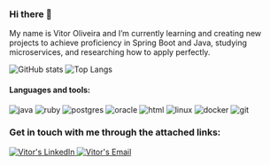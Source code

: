 ### Hi there 👋  
My name is Vitor Oliveira and I’m currently learning and creating new projects to achieve proficiency in Spring Boot and Java, studying microservices, and researching how to apply perfectly.

![GitHub stats](https://github-readme-stats.vercel.app/api?username=vitor0liveira&show_icons=true&hide_title=true&count_private=true&include_all_commits=true&count_private=true&theme=gotham)
![Top Langs](https://github-readme-stats.vercel.app/api/top-langs/?username=vitor0liveira&layout=compact&theme=gotham&custom_title=Statistics)  

#### Languages and tools:
![java](https://img.shields.io/badge/Java-7CBEE4.svg?&style=for-the-badge&logo=java&logoColor=red)
![ruby](https://img.shields.io/badge/ruby-F7DF1E.svg?&style=for-the-badge&logo=ruby&logoColor=red)
![postgres](https://img.shields.io/badge/postgres-%23316192.svg?&style=for-the-badge&logo=postgresql&logoColor=white)
![oracle](https://img.shields.io/badge/oracle-7CBEE4.svg?&style=for-the-badge&logo=oracle&logoColor=red)
![html](https://img.shields.io/badge/html%20-%23E34F26.svg?&style=for-the-badge&logo=html5&logoColor=white)
![linux](https://img.shields.io/badge/linux-%232496ED.svg?&style=for-the-badge&logo=linux&logoColor=black)
![docker](https://img.shields.io/badge/docker-%232496ED.svg?&style=for-the-badge&logo=docker&logoColor=blue)
![git](https://img.shields.io/badge/git%20-%23F05033.svg?&style=for-the-badge&logo=git&logoColor=white) 


### Get in touch with me through the attached links:  

<a href="https://www.linkedin.com/in/vitor0liveira/">
  <img alt="Vitor's LinkedIn" src="https://img.shields.io/badge/-LinkedIn-1A4730?style=flat-square&logo=Linkedin&logoColor=white" />
</a>
<a href="mailto:vitoroliveira.ads@gmail.com">
  <img alt="Vitor's Email" src="https://img.shields.io/badge/-E--mail-1A4730?style=flat-square&logo=Gmail&logoColor=white" />
</a>
